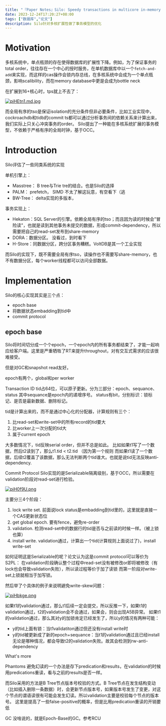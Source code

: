 ```yaml
---
title: "『Paper Notes』Silo: Speedy transactions in multicore in-memory databases"
date: 2023-12-24T17:20:27+08:00
tags: ["数据库","论文"]
description: Silo针对多核扩展性做了事务模型的优化
---
```




# Motivation
多核系统中，单点瓶颈的存在使得数据库的扩展性下降。例如，为了保证事务的total order，往往存在一个中心的授时服务，在单机数据库中以一个`fetch-and-add`来实现，而这样的cas操作会锁内存总线，在多核系统中会成为一个单点瓶颈，影响scalibility，而在memory database中更是会成为bottle neck

在扩展到16+核心时，tps就上不去了：

[![piHEtn1.md.jpg](https://s11.ax1x.com/2023/12/24/piHEtn1.md.jpg)](https://imgse.com/i/piHEtn1)

而全局有序的tso是保证isolation的充分条件但非必要条件，比如工业实现中，cockroachdb和tidb的commit ts都可以通过分析事务间的依赖关系来计算出来，我们实际上只关心冲突事务的order。
Silo提出了一种能在多核系统扩展的事务模型，不依赖于严格有序的全局时钟，基于OCC。

# Introduction

Silo评估了一些同类系统的实现

单机引擎上：
- Masstree： B tree与Trie tre的结合。也是Silo的选择
- PALM： prefetch， SIMD   不太了解这玩意，有空看下（逃
- BW-Tree： delta实现的多版本， 

事务实现上：
- Hekaton：SQL Server的引擎。依赖全局有序的tso；而且因为读的时候会"冒险读"，也就是读到其他事务未提交的数据，形成commit-dependency，所以需要把自己的read-set发布到share-memory
- DORA：数据分区。 没看过，到时看下
- H-Store：同数据分区，跨分区事务糟糕。VoltDB是其一个工业实现

而Silo的实现下，既不需要全局有序tso，读操作也不需要写share-memory，也不有数据分区，每个worker线程都可以访问全部数据。


# Implementation
Silo的核心实现其实是三个点：
- epoch base
- 将数据状态embadding到tid中
- commit protocol

## epoch base
Silo将时间切分成一个个epoch，一个epoch内的所有事务都结束了，才能一起响应给客户端。这里是严重牺牲了RT来提升throughout，对有交互式需求的应该很难接受。

但是对GC和snapshot read友好。


epoch有两个，global和per worker

Transaction ID
tid占64位，可以原子更新。分为三部分：epoch、sequance、status
其中sequance是epoch内的递增序号。
status有bit，分别标识：锁标记、是否是最新数据、删除标记。

tid是计算出来的，而不是通过中心化的分配器，计算规则有三个：
1. 比read-set和write-set中的所有record的tid要大
2. 比worker上一次分配的tid大
3. 属于current epoch

大多数情况下，tid反映serial order，但并不总是如此。
比如如果t1写了一个数据，然后t2读到了，那么t1.tid < t2.tid （因为第一个规则
而如果t1读了一个数据，后续t2覆盖了该数据，那么无法判断两个tid谁大。也就是说tid无法反映anti-dependency.

Commit Protocol
Silo实现的是Serializable隔离级别，基于OCC，所以需要在validation阶段对read-set进行检验。

[![piH0f9U.png](https://s11.ax1x.com/2023/12/25/piH0f9U.png)](https://imgse.com/i/piH0f9U)

主要分三4个阶段：
1. lock write set. 前面说lock status是embadding到tid里的，这里就是直接一个CAS更新状态位
2. get global epoch. 要有fence，避免re-order
3. validation. 检测read-set中的数据行的tid是否与之前读的时候一样。（被上锁也算）
4. install write. validation通过，计算出一个tid(计算规则上面说过了)，install write-set

如何证明这是Serializable的呢？论文认为这是commit protocol可以等价为S2PL：
在validation阶段确认整个过程中read-set没有被修改or即将被修改（有lock也会导致validation失败），所以读过程等价于加了读锁
而第一阶段对write-set上锁就相当于加写锁。

然后举了个具体的例子来说明避免write-skew问题：

[![piHbkge.png](https://s11.ax1x.com/2023/12/25/piHbkge.png)](https://imgse.com/i/piHbkge)

如果t1的validation通过，那么t1后续一定会提交，所以反推一下，如果t1的validation通过，t2的validation会不会通过，如果会，则会出现A5B异常。
如果t1的validation通过，那么其对y的加锁肯定已经发生了，所以y的情况有两种可能：
* y的tid上面有锁：当t1validatiton通过但还没有install write时
* y的tid被更新成了新的epoch+sequance：当t1的validation通过且已经install
无论是哪种情况，都会导致t2的validation失败。故其会检测到rw-anti-dependency

What's more

Phantoms
避免幻读的一个办法是存下predication和results，在validation的时候用predications重读，看与之前的results是否一样。

而Silo采用的方法是B Tree节点版本号校验的方式。B Tree节点在发生结构变动（比如插入删除一条数据）时，会更新节点版本号，如果版本号发生了变更，对这个节点的谓语读很有可能会发生幻读。所以validation主要是校验每个节点的版本号。
这里是提高了一些false-positive的概率，但是比用predication重读的开销要低

GC
没啥说的，就是Epoch-Base的GC。参考RCU
